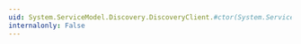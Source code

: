 ```yaml
---
uid: System.ServiceModel.Discovery.DiscoveryClient.#ctor(System.ServiceModel.Discovery.DiscoveryEndpoint)
internalonly: False
---
```

